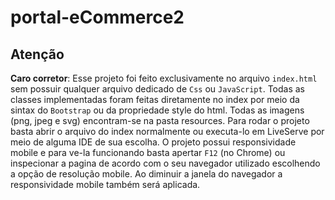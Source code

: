 # portal-eCommerce2

## Atenção 
**Caro corretor**: Esse projeto foi feito exclusivamente no arquivo `index.html` sem possuir qualquer arquivo 
dedicado de `Css` ou `JavaScript`. Todas as classes implementadas foram feitas diretamente no index por meio 
da sintax do `Bootstrap` ou da propriedade style do html. Todas as imagens (png, jpeg e svg) encontram-se na 
pasta resources. Para rodar o projeto basta abrir o arquivo do index normalmente ou executa-lo em LiveServe por
meio de alguma IDE de sua escolha. O projeto possui responsividade mobile e para ve-la funcionando basta apertar `F12`
(no Chrome) ou inspecionar a pagina de acordo com o seu navegador utilizado escolhendo a opção de resolução mobile. 
Ao diminuir a janela do navegador a responsividade mobile também será aplicada. 
